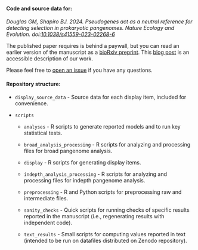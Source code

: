 #### Code and source data for:

_Douglas GM, Shapiro BJ. 2024. Pseudogenes act as a neutral reference for detecting selection in prokaryotic pangenomes. Nature Ecology and Evolution. doi:[10.1038/s41559-023-02268-6](https://doi.org/10.1038/s41559-023-02268-6)_

The published paper requires is behind a paywall, but you can read an earlier version of the manuscript as a [bioRxiv preprint](https://www.biorxiv.org/content/10.1101/2023.05.17.541134v2). This [blog post](https://communities.springernature.com/posts/using-degenerating-genes-to-understand-the-evolution-of-rare-intact-genes-across-bacteria) is an accessible description of our work.

Please feel free to [open an issue](https://github.com/gavinmdouglas/pangenome_pseudogene_null/issues) if you have any questions.


#### Repository structure:

* `display_source_data` - Source data for each display item, included for convenience.

* `scripts`

	* `analyses` - R scripts to generate reported models and to run key statistical tests.

	* `broad_analysis_processing` - R scripts for analyzing and processing files for broad pangenome analysis.

	* `display` - R scripts for generating display items.

	* `indepth_analysis_processing` - R scripts for analyzing and processing files for indepth pangenome analysis.

	* `preprocessing` - R and Python scripts for preprocessing raw and intermediate files.

	* `sanity_checks` - Quick scripts for running checks of specific results reported in the manuscript (i.e., regenerating results with independent code).

	* `text_results` - Small scripts for computing values reported in text (intended to be run on datafiles distributed on Zenodo repository).

